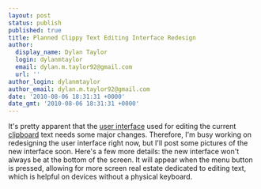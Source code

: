 ```yaml
---
layout: post
status: publish
published: true
title: Planned Clippy Text Editing Interface Redesign
author:
  display_name: Dylan Taylor
  login: dylanmtaylor
  email: dylan.m.taylor92@gmail.com
  url: ''
author_login: dylanmtaylor
author_email: dylan.m.taylor92@gmail.com
date: '2010-08-06 18:31:31 +0000'
date_gmt: '2010-08-06 18:31:31 +0000'
---
```

<p>It's pretty apparent that the <a class="zem_slink" title="User interface" rel="wikipedia" href="http://en.wikipedia.org/wiki/User_interface">user interface</a> used for editing the current <a class="zem_slink" title="Clipboard (software)" rel="wikipedia" href="http://en.wikipedia.org/wiki/Clipboard_%28software%29">clipboard</a> text needs some major changes. Therefore, I'm busy working on redesigning the user interface right now, but I'll post some pictures of the new interface soon. Here's a few more details: the new interface won't always be at the bottom of the screen. It will appear when the menu button is pressed, allowing for more screen real estate dedicated to editing text, which is helpful on devices without a physical <span class="zem_slink">keyboard</span>.</p>
